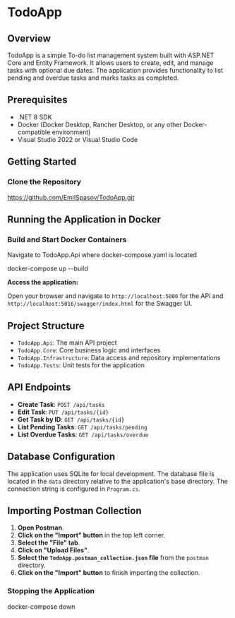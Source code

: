 # TodoApp

## Overview

TodoApp is a simple To-do list management system built with ASP.NET Core and Entity Framework.
It allows users to create, edit, and manage tasks with optional due dates.
The application provides functionality to list pending and overdue tasks and marks tasks as completed.

## Prerequisites

- .NET 8 SDK
- Docker (Docker Desktop, Rancher Desktop, or any other Docker-compatible environment)
- Visual Studio 2022 or Visual Studio Code

## Getting Started

### Clone the Repository

https://github.com/EmilSpasov/TodoApp.git

## Running the Application in Docker

### Build and Start Docker Containers

Navigate to TodoApp.Api where docker-compose.yaml is located

docker-compose up --build

**Access the application:**

Open your browser and navigate to `http://localhost:5000` for the API and `http://localhost:5016/swagger/index.html` for the Swagger UI.

## Project Structure

- `TodoApp.Api`: The main API project
- `TodoApp.Core`: Core business logic and interfaces
- `TodoApp.Infrastructure`: Data access and repository implementations
- `TodoApp.Tests`: Unit tests for the application

## API Endpoints

- **Create Task**: `POST /api/tasks`
- **Edit Task**: `PUT /api/tasks/{id}`
- **Get Task by ID**: `GET /api/tasks/{id}`
- **List Pending Tasks**: `GET /api/tasks/pending`
- **List Overdue Tasks**: `GET /api/tasks/overdue`

## Database Configuration

The application uses SQLite for local development. The database file is located in the `data` directory relative to the application's base directory. The connection string is configured in `Program.cs`.

## Importing Postman Collection

1. **Open Postman**.
2. **Click on the "Import" button** in the top left corner.
3. **Select the "File" tab**.
4. **Click on "Upload Files"**.
5. **Select the `TodoApp.postman_collection.json` file** from the `postman` directory.
6. **Click on the "Import" button** to finish importing the collection.

### Stopping the Application

docker-compose down
